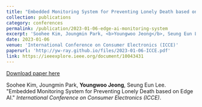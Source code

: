 ```yaml
---
title: "Embedded Monitoring System for Preventing Lonely Death based on Edge AI"
collection: publications
category: conferences
permalink: /publication/2023-01-06-edge-ai-monitoring-system
excerpt: 'Soohee Kim, Joungmin Park, <b>Youngwoo Jeong</b>, Seung Eun Lee. &quot;Embedded Monitoring System for Preventing Lonely Death based on Edge AI.&quot; <i>International Conference on Consumer Electronics (ICCE)</i>.'
date: 2023-01-06
venue: 'International Conference on Consumer Electronics (ICCE)'
paperurl: 'http://yw-ray.github.io/files/2023-01-06-ICCE.pdf'
link: https://ieeexplore.ieee.org/document/10043431
---
```


<a href='http://yw-ray.github.io/files/2023-01-06-ICCE.pdf'>Download paper here</a>

Soohee Kim, Joungmin Park, <b>Youngwoo Jeong</b>, Seung Eun Lee. &quot;Embedded Monitoring System for Preventing Lonely Death based on Edge AI.&quot; <i>International Conference on Consumer Electronics (ICCE)</i>.
